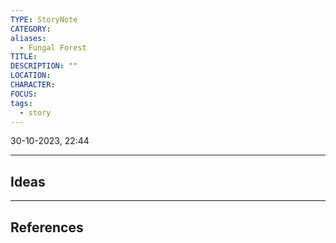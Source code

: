 ```yaml
---
TYPE: StoryNote
CATEGORY: 
aliases:
  - Fungal Forest
TITLE: 
DESCRIPTION: ""
LOCATION: 
CHARACTER: 
FOCUS: 
tags:
  - story
---
```


30-10-2023, 22:44

---
## Ideas








---
## References